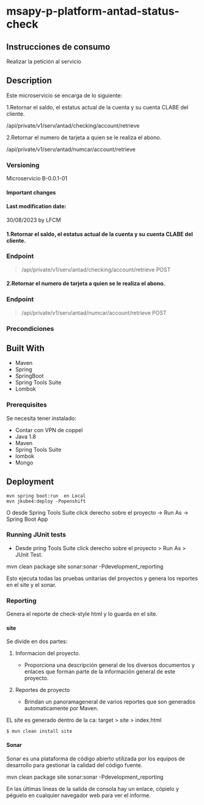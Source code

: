 # msapy-p-platform-antad-status-check

## Instrucciones de consumo
Realizar la petición al servicio

## Description
Este microservicio se encarga de lo siguiente:

1.Retornar el saldo, el estatus actual de la cuenta y su cuenta CLABE del cliente.

 /api/private/v1/serv/antad/checking/account/retrieve

2.Retornar el numero de tarjeta a quien se le realiza el abono.

 /api/private/v1/serv/antad/numcar/account/retrieve

### Versioning
Microservicio B-0.0.1-01

#### Important changes

#### Last modification date:
30/08/2023 by LFCM

#### 1.Retornar el saldo, el estatus actual de la cuenta y su cuenta CLABE del cliente.
### Endpoint
> /api/private/v1/serv/antad/checking/account/retrieve POST

#### 2.Retornar el numero de tarjeta a quien se le realiza el abono.
### Endpoint
> /api/private/v1/serv/antad/numcar/account/retrieve POST

### Precondiciones


## Built With
* Maven
* Spring
* SpringBoot
* Spring Tools Suite
* Lombok


### Prerequisites
Se necesita tener instalado:
		
- Contar con VPN de coppel 
 - Java 1.8  		
 - Maven 		
 - Spring Tools Suite
 - lombok
 - Mongo

## Deployment

    mvn spring boot:run  en Local 
	mvn jkube4:deploy -Popenshift 
O desde Spring Tools Suite click derecho sobre el proyecto -> Run As -> Spring Boot App


### Running JUnit tests

 - Desde pring Tools Suite click derecho sobre el proyecto  > Run As >
   JUnit Test. 
 
 mvn clean package site sonar:sonar -Pdevelopment_reporting 

 Esto ejecuta todas las pruebas unitarias del proyectos y genera los reportes en el site y el sonar.
 

### Reporting

Genera el reporte de check-style html y lo guarda en el site.

#### site

Se divide en dos partes:

 1. Informacion del proyecto.

	- Proporciona una descripción general de los diversos documentos y enlaces que forman parte de la información general de este proyecto.
	
2. Reportes de proyecto
	
	- Brindan un panoramageneral de varios reportes que son generados automaticamente por Maven.
	
EL site es generado  dentro de la ca: target > site > index.html
	

	$ mvn clean install site


#### Sonar
Sonar es una plataforma de código abierto utilizada por los equipos de desarrollo para gestionar la calidad del código fuente.

mvn clean package site sonar:sonar -Pdevelopment_reporting

En las últimas líneas de la salida de consola hay un enlace, cópielo y péguelo en cualquier navegador web para ver el informe.

